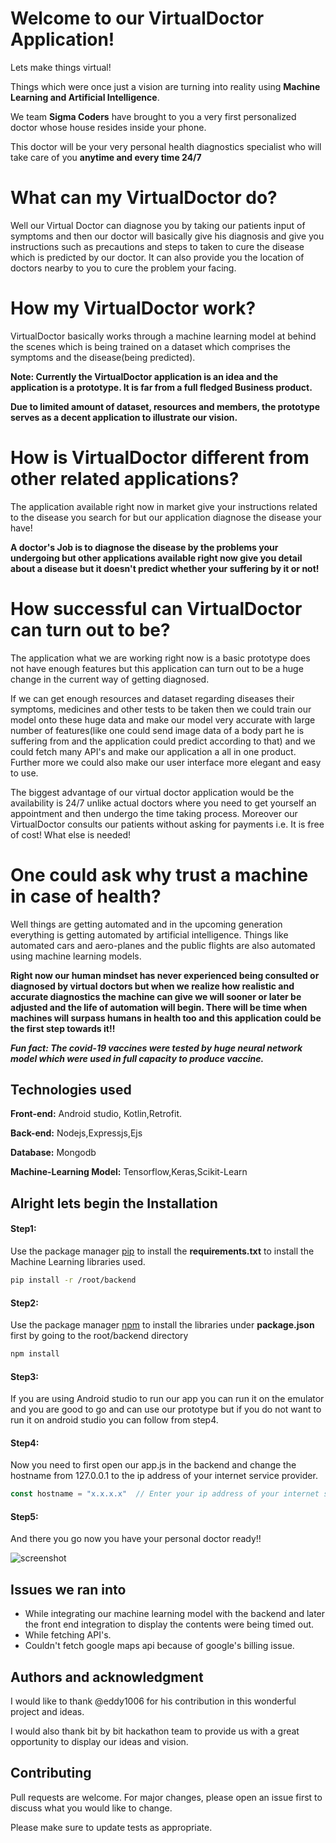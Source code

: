 # Welcome to our VirtualDoctor Application!

Lets make things virtual!

Things which were once just a vision are turning into reality using **Machine Learning and Artificial Intelligence**.

We team **Sigma Coders** have brought to you a very first personalized doctor whose house resides inside your phone.

This doctor will be your very personal health diagnostics specialist who will take care of you **anytime and every time 24/7**

# What can my VirtualDoctor do?
Well our Virtual Doctor can diagnose you by taking our patients input of symptoms and then our doctor will basically give his diagnosis and give you instructions such as precautions and steps to taken to cure the disease which is predicted by our doctor. It can also provide you the location of doctors nearby to you to cure the problem your facing.

# How my VirtualDoctor work?
VirtualDoctor basically works through a machine learning model at behind the scenes which is being trained on a dataset which comprises the symptoms and the disease(being predicted).

**Note: Currently the VirtualDoctor application is an idea and the application is a prototype. It is far from a full fledged Business product.**

**Due to limited amount of dataset, resources and members, the prototype serves as a decent application to illustrate our vision.**  

# How is VirtualDoctor different from other  related applications?
The application available right now in market give your instructions related to the disease you search for but our application diagnose the disease your have!

**A doctor's Job is to diagnose the disease by the problems your undergoing but other applications available right now give you detail about a disease but it doesn't predict whether your suffering by it or not!**

# How successful can VirtualDoctor can turn out to be?
The application what we are working right now is a basic prototype does not have enough features but this application can turn out to be a huge change in the current way of getting diagnosed.

If we can get enough resources and dataset regarding diseases their symptoms, medicines and other tests to be taken then we could train our model onto these huge data and make our model very accurate with large number of features(like one could send image data of a body part he is suffering from and the application could predict according to that) and we could fetch many API's and make our application a all in one product. Further more we could also make our user interface more elegant and easy to use.

The biggest advantage of our virtual doctor application would be the availability is 24/7 unlike actual doctors where you need to get yourself an appointment and then undergo the time taking process. Moreover our VirtualDoctor consults our patients without asking for payments i.e. It is free of cost! What else is needed!

# One could ask why trust a machine in case of health?
Well things are getting automated and in the upcoming generation everything is getting automated by artificial intelligence.
Things like automated cars and aero-planes and the public flights are also automated using machine learning models.

**Right now our human mindset has never experienced being consulted or diagnosed by virtual doctors but when we realize how realistic and accurate diagnostics the machine can give we will sooner or later be adjusted and the life of automation will begin. There will be time when machines will surpass humans in health too and this application could be the first step towards it!!**

***Fun fact: The covid-19 vaccines were tested by huge neural network model which were used in full capacity to produce vaccine.***
## Technologies used
**Front-end:** Android studio, Kotlin,Retrofit.

**Back-end:** Nodejs,Expressjs,Ejs

**Database:** Mongodb

**Machine-Learning Model:** Tensorflow,Keras,Scikit-Learn

## Alright lets begin the Installation
#### Step1:
Use the package manager [pip](https://pip.pypa.io/en/stable/) to install the **requirements.txt** to install the Machine Learning libraries used.

```bash
pip install -r /root/backend
```

#### Step2:

Use the package manager [npm](https://docs.npmjs.com/downloading-and-installing-node-js-and-npm) to install the libraries under **package.json** first by going to the root/backend directory
```bash
npm install
```
#### Step3:
If you are using Android studio to run our app you can run it on the emulator and you are good to go and can use our prototype but if you do not want to run it on android studio you can follow from step4.

#### Step4:

Now you need to first open our app.js in the backend and change the hostname from 127.0.0.1 to the ip address of your internet service provider.
```javascript
const hostname = "x.x.x.x"  // Enter your ip address of your internet service provider here
```
#### Step5:
And there you go now you have your personal doctor ready!!

![screenshot](https://github.com/architjain2002/Hackathon-project/tree/master/Visuals/Screenshot_2021-10-21-03-14-41-853_com.example.hackathonapp.jpg?raw=true)
## Issues we ran into
- While integrating our machine learning model with the backend and later the front end integration to display the contents were being timed out.
- While fetching API's.
- Couldn't fetch google maps api because of google's billing issue.
## Authors and acknowledgment
I would like to thank @eddy1006 for his contribution in this wonderful project and ideas.

I would also thank bit by bit hackathon team to provide us with a great opportunity to display our ideas and vision.
## Contributing
Pull requests are welcome. For major changes, please open an issue first to discuss what you would like to change.

Please make sure to update tests as appropriate.

